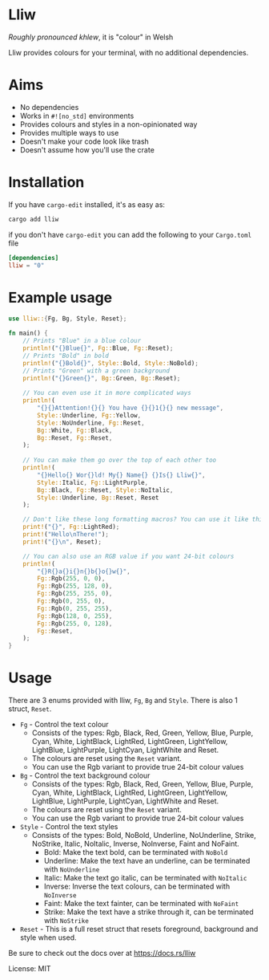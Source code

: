 # Lliw 
*Roughly pronounced khlew*, it is "colour" in Welsh

Lliw provides colours for your terminal, with no additional dependencies.

# Aims

- No dependencies
- Works in `#![no_std]` environments
- Provides colours and styles in a non-opinionated way
- Provides multiple ways to use
- Doesn't make your code look like trash
- Doesn't assume how you'll use the crate

# Installation

If you have `cargo-edit` installed, it's as easy as:

```sh
cargo add lliw
```

if you don't have `cargo-edit` you can add the following to your `Cargo.toml` file

```toml
[dependencies]
lliw = "0"
```

# Example usage

```rust
use lliw::{Fg, Bg, Style, Reset};

fn main() {
    // Prints "Blue" in a blue colour
    println!("{}Blue{}", Fg::Blue, Fg::Reset);
    // Prints "Bold" in bold
    println!("{}Bold{}", Style::Bold, Style::NoBold);
    // Prints "Green" with a green background
    println!("{}Green{}", Bg::Green, Bg::Reset);
    
    // You can even use it in more complicated ways
    println!(
        "{}{}Attention!{}{} You have {}{}1{}{} new message",
        Style::Underline, Fg::Yellow,
        Style::NoUnderline, Fg::Reset,
        Bg::White, Fg::Black,
        Bg::Reset, Fg::Reset,
    );
    
    // You can make them go over the top of each other too
    println!(
        "{}Hello{} Wor{}ld! My{} Name{} {}Is{} Lliw{}",
        Style::Italic, Fg::LightPurple, 
        Bg::Black, Fg::Reset, Style::NoItalic, 
        Style::Underline, Bg::Reset, Reset
    );

    // Don't like these long formatting macros? You can use it like this too!
    print!("{}", Fg::LightRed);
    print!("Hello\nThere!");
    print!("{}\n", Reset);

    // You can also use an RGB value if you want 24-bit colours
    println!(
        "{}R{}a{}i{}n{}b{}o{}w{}",
        Fg::Rgb(255, 0, 0),
        Fg::Rgb(255, 128, 0),
        Fg::Rgb(255, 255, 0),
        Fg::Rgb(0, 255, 0),
        Fg::Rgb(0, 255, 255),
        Fg::Rgb(128, 0, 255),
        Fg::Rgb(255, 0, 128),
        Fg::Reset,
    );
}
```

# Usage

There are 3 enums provided with lliw, `Fg`, `Bg` and `Style`.
There is also 1 struct, `Reset`.

- `Fg` - Control the text colour
	+ Consists of the types: Rgb, Black, Red, Green, Yellow, Blue, Purple, Cyan, White,
    LightBlack, LightRed, LightGreen, LightYellow,
    LightBlue, LightPurple, LightCyan, LightWhite and Reset.
    + The colours are reset using the `Reset` variant.
    + You can use the Rgb variant to provide true 24-bit colour values
- `Bg` - Control the text background colour
	+ Consists of the types: Rgb, Black, Red, Green, Yellow, Blue, Purple, Cyan, White,
    LightBlack, LightRed, LightGreen, LightYellow,
    LightBlue, LightPurple, LightCyan, LightWhite and Reset.
    + The colours are reset using the `Reset` variant.
    + You can use the Rgb variant to provide true 24-bit colour values
- `Style` - Control the text styles
	+ Consists of the types: Bold, NoBold, Underline, NoUnderline, Strike, NoStrike, Italic, NoItalic, Inverse, NoInverse, Faint and NoFaint.
		+ Bold: Make the text bold, can be terminated with `NoBold`
		+ Underline: Make the text have an underline, can be terminated with `NoUnderline`
		+ Italic: Make the text go italic, can be terminated with `NoItalic`
		+ Inverse: Inverse the text colours, can be terminated with `NoInverse`
		+ Faint: Make the text fainter, can be terminated with `NoFaint`
		+ Strike: Make the text have a strike through it, can be terminated with `NoStrike`
- `Reset` - This is a full reset struct that resets foreground, background and style when used.

Be sure to check out the docs over at https://docs.rs/lliw

License: MIT
